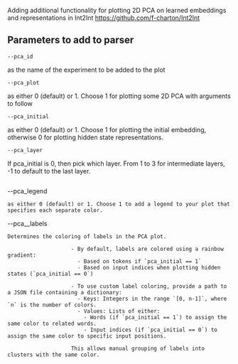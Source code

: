 Adding additional functionality for plotting 2D PCA on learned embeddings and representations in Int2Int https://github.com/f-charton/Int2Int

## Parameters to add to parser

```
--pca_id 
```
as the name of the experiment to be added to the plot

```
--pca_plot
```
as either 0 (default) or 1. Choose 1 for plotting some 2D PCA with arguments to follow

```
--pca_initial
```
as either 0 (default) or 1. Choose 1 for plotting the initial embedding, otherwise 0 for plotting hidden state representations.

```
--pca_layer
```
If pca_initial is 0, then pick which layer. From 1 to 3 for intermediate layers, -1 to default to the last layer.

```

```
--pca_legend
```
as either 0 (default) or 1. Choose 1 to add a legend to your plot that specifies each separate color.

```
--pca__labels
```
Determines the coloring of labels in the PCA plot.

                    - By default, labels are colored using a rainbow gradient:
                      - Based on tokens if `pca_initial == 1`
                      - Based on input indices when plotting hidden states (`pca_initial == 0`)

                    - To use custom label coloring, provide a path to a JSON file containing a dictionary:
                      - Keys: Integers in the range `[0, n-1]`, where `n` is the number of colors.
                      - Values: Lists of either:
                        - Words (if `pca_initial == 1`) to assign the same color to related words.
                        - Input indices (if `pca_initial == 0`) to assign the same color to specific input positions.

                    This allows manual grouping of labels into clusters with the same color.


